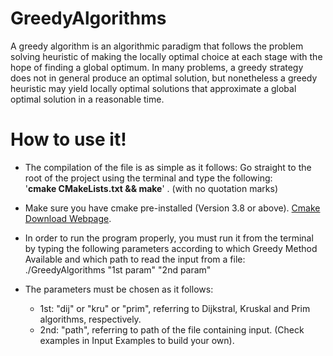 # GreedyAlgorithms
 A greedy algorithm is an algorithmic paradigm that follows the problem solving heuristic 
 of making the locally optimal choice at each stage with the hope of finding a global 
 optimum. In many problems, a greedy strategy does not in general produce an optimal solution, 
 but nonetheless a greedy heuristic may yield locally optimal solutions that approximate a global
 optimal solution in a reasonable time.
 
# How to use it!

- The compilation of the file is as simple as it follows:
Go straight to the root of the project using the terminal and type the following: <br />
'<b>cmake CMakeLists.txt && make</b>' . (with no quotation marks) 

- Make sure you have cmake pre-installed (Version 3.8 or above). <a href="https://cmake.org/download/">Cmake Download Webpage</a>.
- In order to run the program properly, you must run it from the terminal by typing the following parameters according to which Greedy Method Available and which path to read the input from a file: ./GreedyAlgorithms "1st param" "2nd param"
  
- The parameters must be chosen as it follows:
  - 1st: "dij" or "kru" or "prim", referring to Dijkstral, Kruskal and Prim algorithms, respectively.
  - 2nd: "path", referring to path of the file containing input. (Check examples in Input Examples to build your own).
